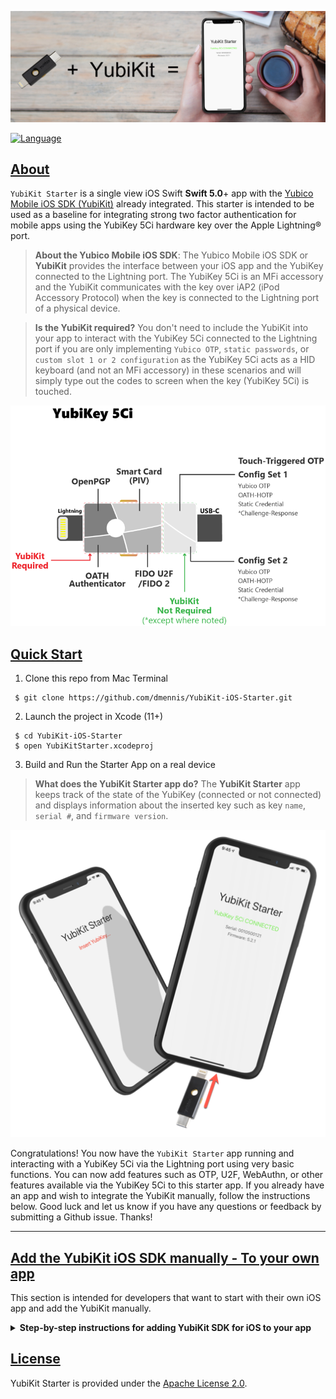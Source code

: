 ![YubiKey 5Ci image](./docassets/yubikit-starter-banner-sml.png)

[![Language](https://img.shields.io/badge/Swift-5.0-blue.svg?style=plastic&colorB=68B7EB)]()

## [About](#about)

`YubiKit Starter` is a single view iOS Swift **Swift 5.0**+ app with the [Yubico Mobile iOS SDK (YubiKit)](https://github.com/YubicoLabs/yubikit-ios) already integrated. This starter is intended to be used as a baseline for integrating strong two factor authentication for mobile apps using the YubiKey 5Ci hardware key over the Apple Lightning® port.

> **About the Yubico Mobile iOS SDK**: The Yubico Mobile iOS SDK or **YubiKit** provides the interface between your iOS app and the YubiKey connected to the Lightning port. The YubiKey 5Ci is an MFi accessory and the YubiKit communicates with the key over iAP2 (iPod Accessory Protocol) when the key is connected to the Lightning port of a physical device.

> **Is the YubiKit required?** You don't need to include the YubiKit into your app to interact with the YubiKey 5Ci connected to the Lightning port if you are only implementing `Yubico OTP`, `static passwords`, or `custom slot 1 or 2 configuration` as the YubiKey 5Ci acts as a HID keyboard (and not an MFi accessory) in these scenarios and will simply type out the codes to screen when the key (YubiKey 5Ci) is touched.

![YubiKey 5Ci image](./docassets/5Ci-WhiteBG-sml.png)

## [Quick Start](#quickstart)

1. Clone this repo from Mac Terminal
```git
 $ git clone https://github.com/dmennis/YubiKit-iOS-Starter.git
```
2. Launch the project in Xcode (11+) 
```git
 $ cd YubiKit-iOS-Starter
 $ open YubiKitStarter.xcodeproj
```
3. Build and Run the Starter App on a real device


> **What does the YubiKit Starter app do?**
The **YubiKit Starter** app keeps track of the state of the YubiKey (connected or not connected) and displays information about the inserted key such as key `name`, `serial #`, and `firmware version`. 

![YubiKit Starter App Screen](./docassets/yubikit-starter-screens-key-sml.png)

Congratulations! You now have the `YubiKit Starter` app running and interacting with a YubiKey 5Ci via the Lightning port using very basic functions. You can now add features such as OTP, U2F, WebAuthn, or other features available via the YubiKey 5Ci to this starter app. If you already have an app and wish to integrate the YubiKit manually, follow the instructions below. Good luck and let us know if you have any questions or feedback by submitting a Github issue. Thanks!

---

## [Add the YubiKit iOS SDK manually - To your own app](#manual)
This section is intended for developers that want to start with their own iOS app and add  the YubiKit manually.

<details><summary><strong>Step-by-step instructions for adding YubiKit SDK for iOS to your app</strong></summary><p>

## [Add the YubiKit SDK for iOS to an existing app](#addyubikitsdk)
YubiKit SDK is currently available through a static framework and can be added to any new or existing iOS Xcode project.

**[Download YubiKit SDK for iOS (zip file)]**

1. [Download](https://github.com/Yubico/yubikit-ios/releases/download/2.0.0/YubiKit_2_0_0.zip) the YubiKit SDK for iOS (.zip) to your desktop.

2. Unzip YubiKit_2_0_0.zip

**[Add YubiKit folder to your Xcode project]**

3. Drag the entire `/YubiKit_2_0_0/YubiKit` folder to your YubiKitStarter Xcode project. Check the option *Copy items if needed*. 

**[Linked Frameworks and Libraries]**

4. `Project Settings` > `General` > `Linked Frameworks and Libraries`.
Click + and select Add Other. Locate the ``libYubiKit.a`` in YubiKit/debug_universal folder and add it.
![lib](./docassets/libYubiKit.png)

**[Library Search Paths]**

5. ``Build Settings`` > Filter by 'Library Search Paths', expand to show debug & release.
Set Release to ``YubiKit/release`` folder and
Set Debug to ``YubiKit/debug_universal`` folder.
![Library Search Path](./docassets/header-library-search-paths.png)

**[Header Search Paths]**

6. ``Build Settings`` > Filter by 'Header Search Path'. Set both Debug & Release to ``./YubiKit/**`` (recursive)

**[-ObjC flag]**

7. Add -ObjC flag
``Build Settings`` > Filter by 'Other Linker Flags'. Add the ``-ObjC`` flag to Debug and Release
![Linker Flag](./docassets/linker-flag.png)

8. **Add a Bridging-Header**

    You can add a Bridging Header manually or have Xcode do it for you. Here's how to add and configure Xcode to use the bridging header. A  bit of trickery here...
    1. Right Click in the project explorer and choose new file
    2. Selected *Objective-C File*
    3. Name it DELETE_ME or something obvious as we'll go back and delete it
    4. When prompted to have a bridging file created, **select yes**
    5. Delete the file you created (DELETE_ME.m)
    6. Add `#import <YubiKit/YubiKit.h>` to your bridging header
    ![Bridging Header](./docassets/bridging-header.png)

Let's build the project!

**[Enable Lightning Protocol]**
> The YubiKey 5Ci is an Apple MFi external accessory and communicates over iAP2. You are telling your app that all communication with the 5Ci as a supported external accessory is via `com.yubico.ylp`.


Open info.plist and add `com.yubico.ylp` as a new item under `Supported external accessory protocols`
![Bridging Header](./docassets/supported-protocols.png)

**[Grant accesss to NFC]**


Optional: if you are planning to use an NFC enabled YubiKey
Open info.plist and add the following usage:
'Privacy - NFC Scan Usage Description' - "This application needs access to NFC"
![Privacy NFC](./docassets/nfc-usage.png)

**[Grant accesss to CAMERA]**


Optional: if you are planning to use the camera to read QR codes for OTP
Open info.plist and add the following usage:
'Privacy - Camera Usage Description' - "This application needs access to Camera for reading QR codes."
![Privacy Camera](./docassets/cam-usage.png)

</p>
</details>

## [License](#license)

YubiKit Starter is provided under the [Apache License 2.0](https://github.com/dmennis/YubiKit-iOS-Starter/blob/master/LICENSE).